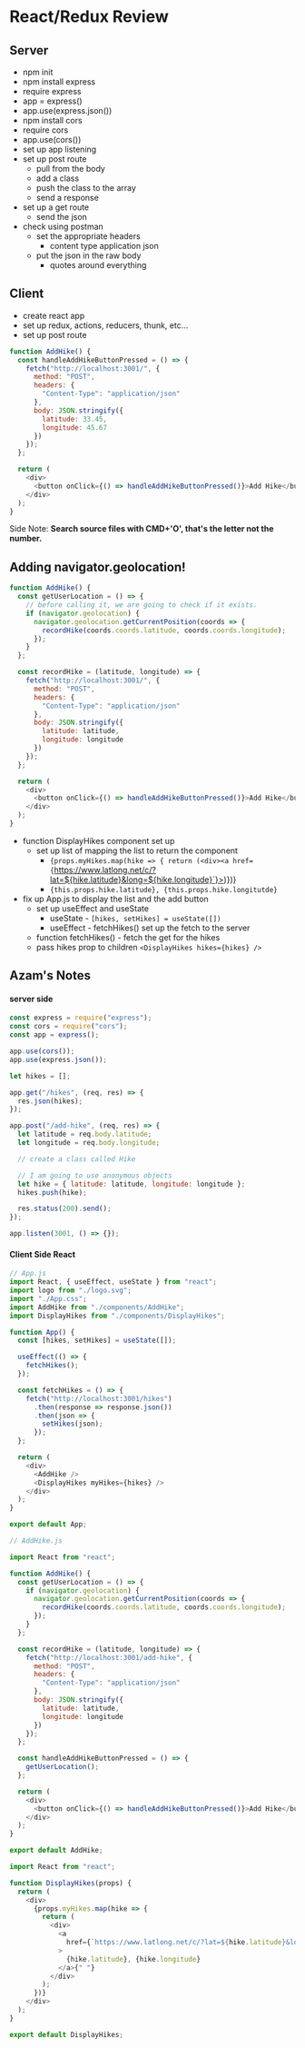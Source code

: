 # React/Redux Review

## Server

- npm init
- npm install express
- require express
- app = express()
- app.use(express.json())
- npm install cors
- require cors
- app.use(cors())
- set up app listening
- set up post route
  - pull from the body
  - add a class
  - push the class to the array
  - send a response
- set up a get route
  - send the json
- check using postman
  - set the appropriate headers
    - content type application json
  - put the json in the raw body
    - quotes around everything

## Client

- create react app
- set up redux, actions, reducers, thunk, etc...
- set up post route

```js
function AddHike() {
  const handleAddHikeButtonPressed = () => {
    fetch("http://localhost:3001/", {
      method: "POST",
      headers: {
        "Content-Type": "application/json"
      },
      body: JSON.stringify({
        latitude: 33.45,
        longitude: 45.67
      })
    });
  };

  return (
    <div>
      <button onClick={() => handleAddHikeButtonPressed()}>Add Hike</button>
    </div>
  );
}
```

Side Note: **Search source files with CMD+'O', that's the letter not the number.**

## Adding navigator.geolocation!

```js
function AddHike() {
  const getUserLocation = () => {
    // before calling it, we are going to check if it exists.
    if (navigator.geolocation) {
      navigator.geolocation.getCurrentPosition(coords => {
        recordHike(coords.coords.latitude, coords.coords.longitude);
      });
    }
  };

  const recordHike = (latitude, longitude) => {
    fetch("http://localhost:3001/", {
      method: "POST",
      headers: {
        "Content-Type": "application/json"
      },
      body: JSON.stringify({
        latitude: latitude,
        longitude: longitude
      })
    });
  };

  return (
    <div>
      <button onClick={() => handleAddHikeButtonPressed()}>Add Hike</button>
    </div>
  );
}
```

- function DisplayHikes component set up
  - set up list of mapping the list to return the component
    - `{props.myHikes.map(hike => { return (<div><a href={`https://www.latlong.net/c/?lat=${hike.latitude}&long=${hike.longitude}`}></a></div>)})}
    - `{this.props.hike.latitude}, {this.props.hike.longitutde}`
- fix up App.js to display the list and the add button
  - set up useEffect and useState
    - useState - `[hikes, setHikes] = useState([])`
    - useEffect - fetchHikes() set up the fetch to the server
  - function fetchHikes() - fetch the get for the hikes
  - pass hikes prop to children `<DisplayHikes hikes={hikes} />`

## Azam's Notes

#### server side

```js
const express = require("express");
const cors = require("cors");
const app = express();

app.use(cors());
app.use(express.json());

let hikes = [];

app.get("/hikes", (req, res) => {
  res.json(hikes);
});

app.post("/add-hike", (req, res) => {
  let latitude = req.body.latitude;
  let longitude = req.body.longitude;

  // create a class called Hike

  // I am going to use anonymous objects
  let hike = { latitude: latitude, longitude: longitude };
  hikes.push(hike);

  res.status(200).send();
});

app.listen(3001, () => {});
```

#### Client Side React

```js
// App.js
import React, { useEffect, useState } from "react";
import logo from "./logo.svg";
import "./App.css";
import AddHike from "./components/AddHike";
import DisplayHikes from "./components/DisplayHikes";

function App() {
  const [hikes, setHikes] = useState([]);

  useEffect(() => {
    fetchHikes();
  });

  const fetchHikes = () => {
    fetch("http://localhost:3001/hikes")
      .then(response => response.json())
      .then(json => {
        setHikes(json);
      });
  };

  return (
    <div>
      <AddHike />
      <DisplayHikes myHikes={hikes} />
    </div>
  );
}

export default App;
```

```js
// AddHike.js

import React from "react";

function AddHike() {
  const getUserLocation = () => {
    if (navigator.geolocation) {
      navigator.geolocation.getCurrentPosition(coords => {
        recordHike(coords.coords.latitude, coords.coords.longitude);
      });
    }
  };

  const recordHike = (latitude, longitude) => {
    fetch("http://localhost:3001/add-hike", {
      method: "POST",
      headers: {
        "Content-Type": "application/json"
      },
      body: JSON.stringify({
        latitude: latitude,
        longitude: longitude
      })
    });
  };

  const handleAddHikeButtonPressed = () => {
    getUserLocation();
  };

  return (
    <div>
      <button onClick={() => handleAddHikeButtonPressed()}>Add Hike</button>
    </div>
  );
}

export default AddHike;
```

```js
import React from "react";

function DisplayHikes(props) {
  return (
    <div>
      {props.myHikes.map(hike => {
        return (
          <div>
            <a
              href={`https://www.latlong.net/c/?lat=${hike.latitude}&long=${hike.longitude}`}
            >
              {hike.latitude}, {hike.longitude}
            </a>{" "}
          </div>
        );
      })}
    </div>
  );
}

export default DisplayHikes;
```
